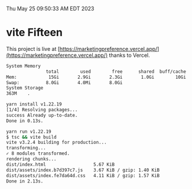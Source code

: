 Thu May 25 09:50:33 AM EDT 2023

# vite Fifteen


This project is live at [https://marketingpreference.vercel.app/](https://marketingpreference.vercel.app/) thanks to Vercel.

```bash
System Memory
               total        used        free      shared  buff/cache   available
Mem:            15Gi       2.9Gi       2.3Gi       1.0Gi        10Gi        10Gi
Swap:          8.0Gi       4.0Mi       8.0Gi
System Storage
363M	.
```
```bash
yarn install v1.22.19
[1/4] Resolving packages...
success Already up-to-date.
Done in 0.13s.
```
```bash
yarn run v1.22.19
$ tsc && vite build
vite v3.2.4 building for production...
transforming...
✓ 8 modules transformed.
rendering chunks...
dist/index.html                  5.67 KiB
dist/assets/index.b7d397c7.js    3.67 KiB / gzip: 1.40 KiB
dist/assets/index.fe7da64d.css   4.11 KiB / gzip: 1.57 KiB
Done in 2.13s.
```
